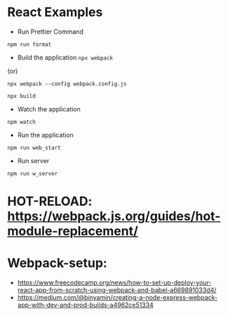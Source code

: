 # React Examples

* Run Prettier Command

`npm run format`

* Build the application
`npx webpack`

(or)

`npx webpack --config webpack.config.js`

`npx build`

* Watch the application

`npm watch`

* Run the application

`npm run web_start`

* Run server

`npm run w_server`

# HOT-RELOAD: https://webpack.js.org/guides/hot-module-replacement/
# Webpack-setup:
* https://www.freecodecamp.org/news/how-to-set-up-deploy-your-react-app-from-scratch-using-webpack-and-babel-a669891033d4/
* https://medium.com/@binyamin/creating-a-node-express-webpack-app-with-dev-and-prod-builds-a4962ce51334
